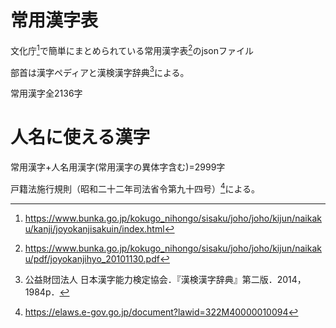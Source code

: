 # 常用漢字表
文化庁[^1]で簡単にまとめられている常用漢字表[^2]のjsonファイル

部首は漢字ペディアと漢検漢字辞典[^3]による。

常用漢字全2136字

# 人名に使える漢字
常用漢字+人名用漢字(常用漢字の異体字含む)=2999字

戸籍法施行規則（昭和二十二年司法省令第九十四号）[^4]による。

[^1]: https://www.bunka.go.jp/kokugo_nihongo/sisaku/joho/joho/kijun/naikaku/kanji/joyokanjisakuin/index.html
[^2]: https://www.bunka.go.jp/kokugo_nihongo/sisaku/joho/joho/kijun/naikaku/pdf/joyokanjihyo_20101130.pdf
[^3]: 公益財団法人 日本漢字能力検定協会．『漢検漢字辞典』第二版．2014，1984p．
[^4]: https://elaws.e-gov.go.jp/document?lawid=322M40000010094
